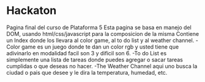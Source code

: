 # Hackaton
Pagina final del curso de Plataforma 5
Esta pagina se basa en manejo del DOM, usando html/css/javascript para la composicion de la misma
Contiene un Index donde los llevara al color game, al to do list y al weather channel.
-Color game es un juego donde te dan un color rgb y usted tiene que adivinarlo en modalidad facil son 3 y dificil son 6.
-To do List es simplemente una lista de tareas donde puedes agregar o sacar tareas cumplidas o que deseas no hacer.
-The Weather Channel aqui uno busca la ciudad o pais que desee y le dira la temperatura, humedad, etc.

